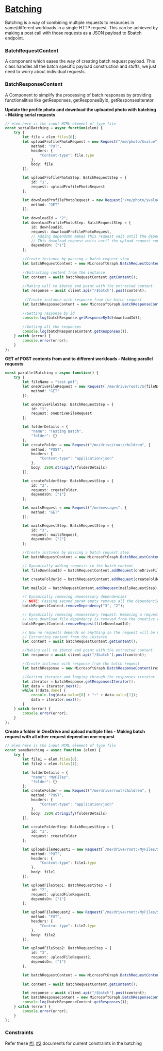 # [Batching](https://developer.microsoft.com/en-us/graph/docs/concepts/json_batching)
Batching is a way of combining multiple requests to resources in same/different workloads in a single HTTP request. This can be achieved by making a post call with those requests as a JSON payload to $batch endpoint.

### BatchRequestContent
A component which eases the way of creating batch request payload. This class handles all the batch specific payload construction and stuffs, we just need to worry about individual requests.

### BatchResponseContent
A Component to simplify the processing of batch responses by providing functionalities like getResponses, getResponseById, getResponsesIterator

**Update the profile photo and download the uploaded photo with batching - Making serial requests**
```typescript
// elem here is the input HTML element of type file
const serialBatching = async function(elem) {
    try {
        let file = elem.files[0];
        let uploadProfilePhotoRequest = new Request("/me/photo/$value", {
            method: "PUT",
            headers: {
                "Content-type": file.type
            },
            body: file
        });

        let uploadProfilePhotoStep: BatchRequestStep = {
            id: "1",
            request: uploadProfilePhotoRequest
        };

        let downloadProfilePhotoRequest = new Request("/me/photo/$value", {
            method: "GET"
        });
        
        let downloadId = "2";
        let downloadProfilePhotoStep: BatchRequestStep = {
            id: downloadId,
            request: downloadProfilePhotoRequest,
            // Adding dependsOn makes this request wait until the dependency finishes
            // This download request waits until the upload request completes
            dependsOn: ["1"]
        };
        
        //Create instance by passing a batch request step
        let batchRequestContent = new MicrosoftGraph.BatchRequestContent([uploadProfilePhotoStep, downloadProfilePhotoStep]);
        
        //Extracting content from the instance
        let content = await batchRequestContent.getContent();
        
        //Making call to $batch end point with the extracted content
        let response = await client.api("/$batch").post(content);
        
         //Create instance with response from the batch request
        let batchResponseContent = new MicrosoftGraph.BatchResponseContent(response);
        
        //Getting response by id
        console.log(batchResponse.getResponseById(downloadId));
        
        //Getting all the responses
        console.log(batchResponseContent.getResponses());
    } catch (error) {
        console.error(error);
    }
};

```

**GET of POST contents from and to different workloads - Making parallel requests**

```typescript
const parallelBatching = async function() {
    try {
        let fileName = "test.pdf";
        let oneDriveFileRequest = new Request(`/me/drive/root:/${fileName}:/content`, {
            method: "GET"
        });

        let oneDriveFileStep: BatchRequestStep = {
            id: "1",
            request: oneDriveFileRequest
        };

        let folderDetails = {
            "name": "Testing Batch",
            "folder": {}
        };
        let createFolder = new Request("/me/drive/root/children", {
            method: "POST",
            headers: {
                "Content-type": "application/json"
            },
            body: JSON.stringify(folderDetails)
        });

        let createFolderStep: BatchRequestStep = {
            id: "2",
            request: createFolder,
            dependsOn: ["1"]
        };

        let mailsRequest = new Request("/me/messages", {
            method: "GET"
        });

        let mailsRequestStep: BatchRequestStep = {
            id: "3",
            request: mailsRequest,
            dependsOn: ["2"]
        };

        //Create instance by passing a batch request step
        let batchRequestContent = new MicrosoftGraph.BatchRequestContent();

        // Dynamically adding requests to the batch content
        let fileDownloadId = batchRequestContent.addRequest(oneDriveFileStep);

        let createFolderId = batchRequestContent.addRequest(createFolderStep);

        let mailsId = batchRequestContent.addRequest(mailsRequestStep);

        // Dynamically removing unnecessary dependencies
        // NOTE: Passing second param empty removes all the dependencies for that request
        batchRequestContent.removeDependency("3", "2");

        // Dynamically removing unnecessary request. Removing a request automatically removes the dependencies in relevant dependents
        // Here download file dependency is removed from the onedrive create folder request
        batchRequestContent.removeRequest(fileDownloadId);

        // Now no requests depends on anything so the request will be made parallel in the service end
        // Extracting content from the instance
        let content = await batchRequestContent.getContent();

        //Making call to $batch end point with the extracted content
        let response = await client.api("/$batch").post(content);

        //Create instance with response from the batch request
        let batchResponse = new MicrosoftGraph.BatchResponseContent(response);

        //Getting iterator and looping through the responses iterator
        let iterator = batchResponse.getResponsesIterator();
        let data = iterator.next();
        while (!data.done) {
            console.log(data.value[0] + ":" + data.value[1]);
            data = iterator.next();
        }
    } catch (error) {
        console.error(error);
    }
};
```

**Create a folder in OneDrive and upload multiple files - Making batch request with all other request depend on one request**

```typescript
// elem here is the input HTML element of type file
const sameBatching = async function (elem) {
    try {
        let file1 = elem.files[0];
        let file2 = elem.files[1];

        let folderDetails = {
            "name": "MyFiles",
            "folder": {}
        };
        let createFolder = new Request("/me/drive/root/children", {
            method: "POST",
            headers: {
                "Content-type": "application/json"
            },
            body: JSON.stringify(folderDetails)
        });
        
        let createFolderStep: BatchRequestStep = {
            id: "1",
            request: createFolder
        };

        let uploadFileRequest1 = new Request(`/me/drive/root:/MyFiles/${file1.name}:/content`, {
            method: "PUT",
            headers: {
                "Content-type": file1.type
            },
            body: file1
        });

        let uploadFileStep1: BatchRequestStep = {
            id: "2",
            request: uploadFileRequest1,
            dependsOn: ["1"]
        };

        let uploadFileRequest2 = new Request(`/me/drive/root:/MyFiles/${file2.name}:/content`, {
            method: "PUT",
            headers: {
                "Content-type": file2.type
            },
            body: file2
        });

        let uploadFileStep2: BatchRequestStep = {
            id: "3",
            request: uploadFileRequest2,
            dependsOn: ["1"]
        };

        let batchRequestContent = new MicrosoftGraph.BatchRequestContent([createFolderStep, uploadFileStep1, uploadFileStep2]);
        
        let content = await batchRequestContent.getContent();

        let response = await client.api("/$batch").post(content);
        let batchResponseContent = new MicrosoftGraph.BatchResponseContent(response);
        console.log(batchResponseContent.getResponses());
    } catch (error) {
        console.error(error);
    }
};
```

### Constraints
Refer these [#1](https://developer.microsoft.com/en-us/graph/docs/concepts/json_batching), [#2](https://developer.microsoft.com/en-us/graph/docs/concepts/known_issues#json-batching) documents for current constraints in the batching

